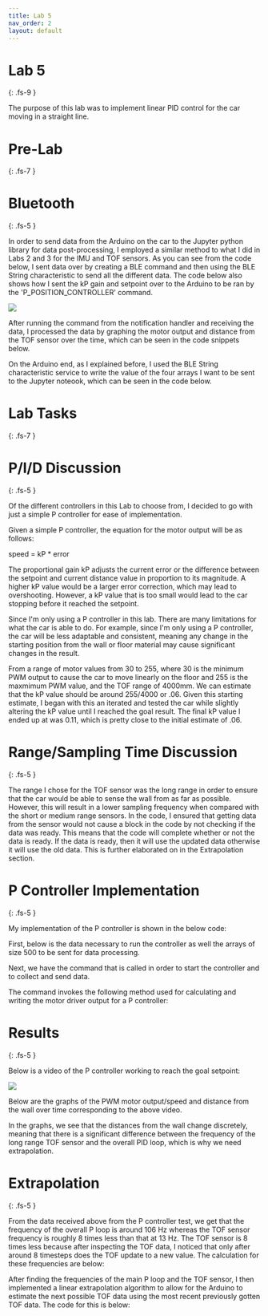 ```yaml
---
title: Lab 5
nav_order: 2
layout: default
---
```


# Lab 5
{: .fs-9 }

The purpose of this lab was to implement linear PID control for the car moving in a straight line. 

# Pre-Lab
{: .fs-7 }

# Bluetooth
{: .fs-5 }

In order to send data from the Arduino on the car to the Jupyter python library for data post-processing, I employed a similar method to what I did in Labs 2 and 3 for the IMU and TOF sensors. As you can see from the code below, I sent data over by creating a BLE command and then using the BLE String characteristic to send all the different data. The code below also shows how I sent the kP gain and setpoint over to the Arduino to be ran by the 'P_POSITION_CONTROLLER' command. 

![](lab4pics/ble.png)

After running the command from the notification handler and receiving the data, I processed the data by graphing the motor output and distance from the TOF sensor over the time, which can be seen in the code snippets below.

[](lab4pics/dist.png)

[](lab4pics/speed.png)

On the Arduino end, as I explained before, I used the BLE String characteristic service to write the value of the four arrays I want to be sent to the Jupyter noteook, which can be seen in the code below.

[](lab4pics/ard.png)

# Lab Tasks
{: .fs-7 }

# P/I/D Discussion
{: .fs-5 }

Of the different controllers in this Lab to choose from, I decided to go with just a simple P controller for ease of implementation. 

Given a simple P controller, the equation for the motor output will be as follows:

speed = kP * error

The proportional gain kP adjusts the current error or the difference between the setpoint and current distance value in proportion to its magnitude. A higher kP value would be a larger error correction, which may lead to overshooting. However, a kP value that is too small would lead to the car stopping before it reached the setpoint.

Since I'm only using a P controller in this lab. There are many limitations for what the car is able to do. For example, since I'm only using a P controller, the car will be less adaptable and consistent, meaning any change in the starting position from the wall or floor material may cause significant changes in the result. 

From a range of motor values from 30 to 255, where 30 is the minimum PWM output to cause the car to move linearly on the floor and 255 is the maxmimum PWM value, and the TOF range of 4000mm. We can estimate that the kP value should be around 255/4000 or .06. Given this starting estimate, I began with this an iterated and tested the car while slightly altering the kP value until I reached the goal result. The final kP value I ended up at was 0.11, which is pretty close to the initial estimate of .06.

# Range/Sampling Time Discussion
{: .fs-5 }

The range I chose for the TOF sensor was the long range in order to ensure that the car would be able to sense the wall from as far as possible. However, this will result in a lower sampling frequency when compared with the short or medium range sensors. In the code, I ensured that getting data from the sensor would not cause a block in the code by not checking if the data was ready. This means that the code will complete whether or not the data is ready. If the data is ready, then it will use the updated data otherwise it will use the old data. This is further elaborated on in the Extrapolation section.

# P Controller Implementation
{: .fs-5 }

My implementation of the P controller is shown in the below code:

First, below is the data necessary to run the controller as well the arrays of size 500 to be sent for data processing.

[](lab4pics/data.png)

Next, we have the command that is called in order to start the controller and to collect and send data.

[](lab4pics/command.png)

The command invokes the following method used for calculating and writing the motor driver output for a P controller:

[](lab4pics/speedcalc.png)

# Results
{: .fs-5 }

Below is a video of the P controller working to reach the goal setpoint:

[![](https://img.youtube.com/vi/2OkpEoLYIXg/0.jpg)](https://www.youtube.com/watch?v=2OkpEoLYIXg)

Below are the graphs of the PWM motor output/speed and distance from the wall over time corresponding to the above video.

[](lab4pics/dgraph.png)

[](lab4pics/sgraph.png)

In the graphs, we see that the distances from the wall change discretely, meaning that there is a significant difference between the frequency of the long range TOF sensor and the overall PID loop, which is why we need extrapolation.

# Extrapolation
{: .fs-5 }

From the data received above from the P controller test, we get that the frequency of the overall P loop is around 106 Hz whereas the TOF sensor frequency is roughly 8 times less than that at 13 Hz. The TOF sensor is 8 times less because after inspecting the TOF data, I noticed that only after around 8 timesteps does the TOF update to a new value. The calculation for these frequencies are below:

[](lab4pics/freq.png)

After finding the frequencies of the main P loop and the TOF sensor, I then implemented a linear extrapolation algorithm to allow for the Arduino to estimate the next possible TOF data using the most recent previously gotten TOF data. The code for this is below:

[](lab4pics/extra.png)